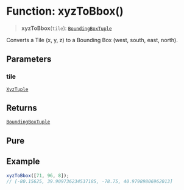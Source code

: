 # Function: xyzToBbox()

> **xyzToBbox**(`tile`): [`BoundingBoxTuple`](../type-aliases/BoundingBoxTuple.md)

Converts a Tile (x, y, z) to a Bounding Box (west, south, east, north).

## Parameters

### tile

[`XyzTuple`](../type-aliases/XyzTuple.md)

## Returns

[`BoundingBoxTuple`](../type-aliases/BoundingBoxTuple.md)

## Pure

## Example

```ts
xyzToBbox([71, 96, 8]);
// [-80.15625, 39.909736234537185, -78.75, 40.97989806962013]
```
